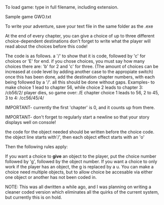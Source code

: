 

To load game: type in full filename, including extension.

Sample game GWO.txt 

To write your adventure, save your text file in the same folder as the .exe

At the end of every chapter, you can give a choice of up to three different choice-dependent destinations 
don't forget to write what the player will read about the choices before this code!

The code is as follows. a '/' to show that it is code, followed by 'c' for choices 
or 'E' for end.
if you chose choices, you must say how many choices there are: 'b' for 2 and 'c' for three.
(The amount of choices can be increased at code level by adding another case to the appropiate switch)
once this has been done, add the destination chapter numbers, with each being followed
by a '/'. all this should be done without gaps.
Examples-
to make  choice 1 lead to chapter 56, while choice 2 leads to chapter 3:
/cb56/2/
player dies,  so game over:
/E
chapter choice 1 leads to 56, 2 to 45, 3 to 4:
/cc56/45/4/ 

IMPORTANT- currently the first 'chapter' is 0, and it counts up from there. 

IMPORTANT- don't forget to regularly start a newline so that your story displays well on console!


the code for the object needed should be written before the choice code. 
the object line starts with'/', then each object effect starts with an 'o'

Then the following rules apply:

If you want a choice to **give** an object to the player, put the choice number followed by 
'g', followed by the object number. If you want a choice to only work if the player has an object,
the g is replaced by a u. 
You can make a choice need multiple objects, but to allow choice be accesable via either one object or another has not been coded in.

 NOTE: This was all dwritten a while ago, and I was planning on writing a cleaner coded version which eliminates all the quirks of the
 current system, but currently this is on hold.
